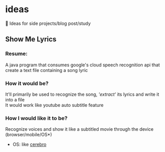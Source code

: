# ideas
:pushpin: Ideas for side projects/blog post/study

## Show Me Lyrics
### Resume: 
A java program that consumes google's cloud speech recognition api that create a text file containing a song lyric    

### How it would be?
It'll primarily be used to recognize the song, _'extract'_ its lyrics and write it into a file     
It would work like youtube auto subtitle feature    

### How I would like it to be?
Recognize voices and show it like a subtitled movie through the device (browser/mobile/OS*)     

* OS: like [cerebro](https://github.com/KELiON/cerebro)
